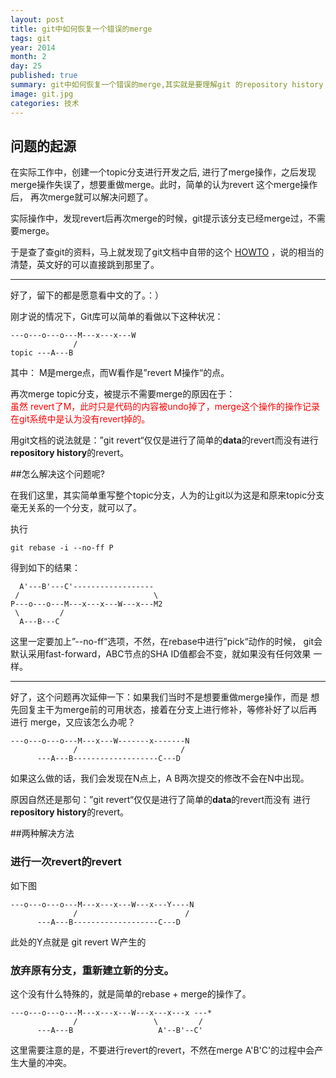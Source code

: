 ```yaml
---
layout: post
title: git中如何恢复一个错误的merge
tags: git  
year: 2014
month: 2
day: 25
published: true
summary: git中如何恢复一个错误的merge,其实就是要理解git 的repository history
image: git.jpg
categories: 技术 
---
```


## 问题的起源
在实际工作中，创建一个topic分支进行开发之后, 进行了merge操作，之后发现
merge操作失误了，想要重做merge。此时，简单的认为revert 这个merge操作后，
再次merge就可以解决问题了。

实际操作中，发现revert后再次merge的时候，git提示该分支已经merge过，不需要merge。
  
于是查了查git的资料，马上就发现了git文档中自带的这个
[HOWTO](https://www.kernel.org/pub/software/scm/git/docs/howto/revert-a-faulty-merge.txt)
，说的相当的清楚，英文好的可以直接跳到那里了。
 

------------------ 
好了，留下的都是愿意看中文的了。：）

刚才说的情况下，Git库可以简单的看做以下这种状况：

    ---o---o---o---M---x---x---W
                  /
    topic ---A---B
其中： M是merge点，而W看作是”revert M操作“的点。

  
再次merge topic分支，被提示不需要merge的原因在于：  
<font color ="red">虽然 revert了M，此时只是代码的内容被undo掉了，merge这个操作的操作记录在git系统中是认为没有revert掉的。 </font>

用git文档的说法就是：”git revert“仅仅是进行了简单的**data**的revert而没有进行**repository history**的revert。


##怎么解决这个问题呢?



在我们这里，其实简单重写整个topic分支，人为的让git以为这是和原来topic分支毫无关系的一个分支，就可以了。
  
执行

    git rebase -i --no-ff P

得到如下的结果：

      A'---B'---C'------------------
     /                              \
    P---o---o---M---x---x---W---x---M2
     \         /
      A---B---C
 这里一定要加上”--no-ff“选项，不然，在rebase中进行”pick“动作的时候，
git会默认采用fast-forward，ABC节点的SHA ID值都会不变，就如果没有任何效果
一样。
 
-------------
  
 好了，这个问题再次延伸一下：如果我们当时不是想要重做merge操作，而是
想先回复主干为merge前的可用状态，接着在分支上进行修补，等修补好了以后再进行
merge，又应该怎么办呢？
 
    ---o---o---o---M---x---W-------x-------N
                  /                       /
          ---A---B-------------------C---D
 
如果这么做的话，我们会发现在N点上，A B两次提交的修改不会在N中出现。

原因自然还是那句：”git revert“仅仅是进行了简单的**data**的revert而没有
进行**repository history**的revert。

##两种解决方法

### 进行一次revert的revert

如下图

    ---o---o---o---M---x---x---W---x---Y----N
                  /                        /
          ---A---B-------------------C---D
 
 此处的Y点就是 git revert W产生的

### 放弃原有分支，重新建立新的分支。

这个没有什么特殊的，就是简单的rebase + merge的操作了。

    ---o---o---o---M---x---x---W---x---x---x ---*
                  /                 \         /
          ---A---B                   A'--B'--C'

这里需要注意的是，不要进行revert的revert，不然在merge A'B'C'的过程中会产
生大量的冲突。


